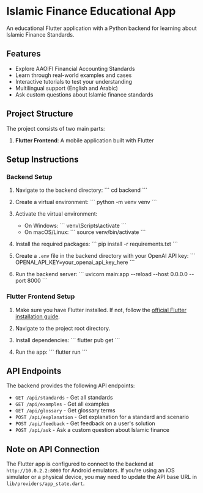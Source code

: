 # Islamic Finance Educational App

An educational Flutter application with a Python backend for learning about Islamic Finance Standards.

## Features

- Explore AAOIFI Financial Accounting Standards
- Learn through real-world examples and cases
- Interactive tutorials to test your understanding
- Multilingual support (English and Arabic)
- Ask custom questions about Islamic finance standards

## Project Structure

The project consists of two main parts:

1. **Flutter Frontend**: A mobile application built with Flutter

## Setup Instructions

### Backend Setup

1. Navigate to the backend directory:
   \`\`\`
   cd backend
   \`\`\`

2. Create a virtual environment:
   \`\`\`
   python -m venv venv
   \`\`\`

3. Activate the virtual environment:
   - On Windows:
     \`\`\`
     venv\Scripts\activate
     \`\`\`
   - On macOS/Linux:
     \`\`\`
     source venv/bin/activate
     \`\`\`

4. Install the required packages:
   \`\`\`
   pip install -r requirements.txt
   \`\`\`

5. Create a `.env` file in the backend directory with your OpenAI API key:
   \`\`\`
   OPENAI_API_KEY=your_openai_api_key_here
   \`\`\`

6. Run the backend server:
   \`\`\`
   uvicorn main:app --reload --host 0.0.0.0 --port 8000
   \`\`\`

### Flutter Frontend Setup

1. Make sure you have Flutter installed. If not, follow the [official Flutter installation guide](https://flutter.dev/docs/get-started/install).

2. Navigate to the project root directory.

3. Install dependencies:
   \`\`\`
   flutter pub get
   \`\`\`

4. Run the app:
   \`\`\`
   flutter run
   \`\`\`

## API Endpoints

The backend provides the following API endpoints:

- `GET /api/standards` - Get all standards
- `GET /api/examples` - Get all examples
- `GET /api/glossary` - Get glossary terms
- `POST /api/explanation` - Get explanation for a standard and scenario
- `POST /api/feedback` - Get feedback on a user's solution
- `POST /api/ask` - Ask a custom question about Islamic finance

## Note on API Connection

The Flutter app is configured to connect to the backend at `http://10.0.2.2:8000` for Android emulators. If you're using an iOS simulator or a physical device, you may need to update the API base URL in `lib/providers/app_state.dart`.
